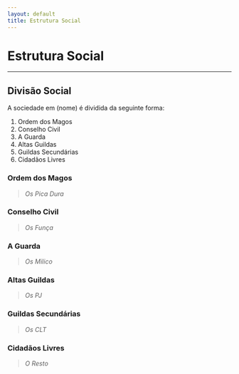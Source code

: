```yaml
---
layout: default
title: Estrutura Social
---
```


# Estrutura Social

---

## Divisão Social

A sociedade em (nome) é dividida da seguinte forma:

1. Ordem dos Magos
2. Conselho Civil
3. A Guarda
4. Altas Guildas
5. Guildas Secundárias
6. Cidadãos Livres

### Ordem dos Magos

> *Os Pica Dura*

### Conselho Civil

> *Os Funça*

### A Guarda

> *Os Milico*

### Altas Guildas

> *Os PJ*

### Guildas Secundárias

> *Os CLT*

### Cidadãos Livres

> *O Resto*
